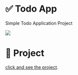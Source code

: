# ✅ Todo App
Simple Todo Application Project

![](https://s12.gifyu.com/images/chrome-capture-2023-4-11.gif)

# 🔗 Project 
[click and see the project](https://todo-app-efe-ataroglu.netlify.app/).
